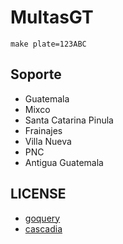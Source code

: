 # MultasGT

```
make plate=123ABC
```

## Soporte

- Guatemala
- Mixco
- Santa Catarina Pinula
- Frainajes
- Villa Nueva
- PNC
- Antigua Guatemala

## LICENSE

- [goquery][goquery]
- [cascadia][cascadia]

[goquery]: https://github.com/PuerkitoBio/goquery/blob/master/LICENSE
[cascadia]: https://github.com/andybalholm/cascadia/blob/master/LICENSE
